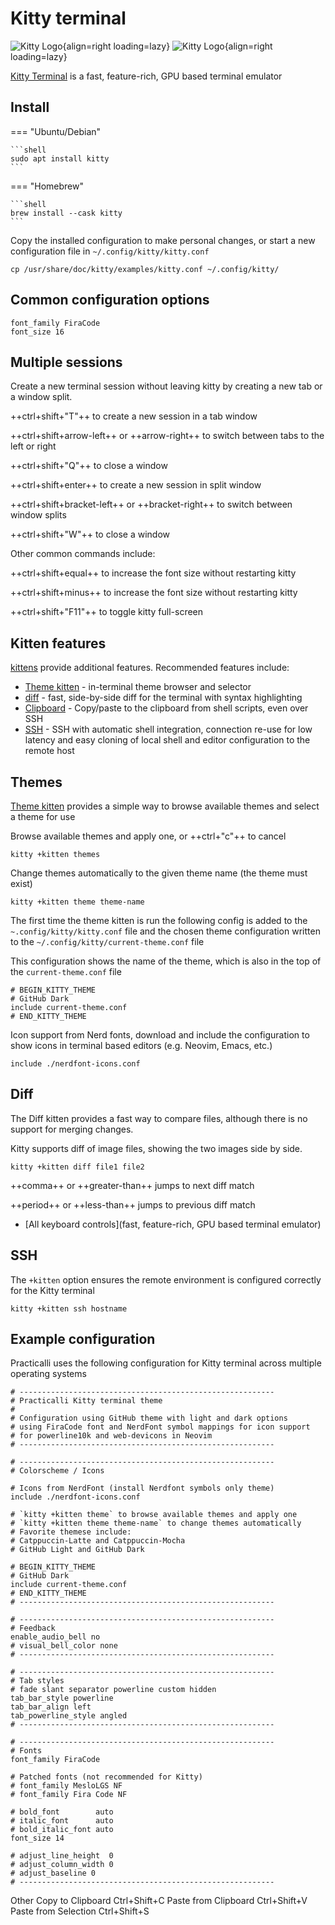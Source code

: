 # Kitty terminal

![Kitty Logo](https://raw.githubusercontent.com/practicalli/graphic-design/live/icons/kitty-light.png#only-dark){align=right loading=lazy}
![Kitty Logo](https://raw.githubusercontent.com/practicalli/graphic-design/live/icons/kitty-dark.png#only-light){align=right loading=lazy}

[Kitty Terminal](https://sw.kovidgoyal.net/kitty/) is a fast, feature-rich, GPU based terminal emulator

## Install


=== "Ubuntu/Debian"

    ```shell
    sudo apt install kitty
    ```

=== "Homebrew"

    ```shell
    brew install --cask kitty
    ```

Copy the installed configuration to make personal changes, or start a new configuration file in `~/.config/kitty/kitty.conf`

```shell
cp /usr/share/doc/kitty/examples/kitty.conf ~/.config/kitty/
```


## Common configuration options

```shell
font_family FiraCode
font_size 16
```


## Multiple sessions

Create a new terminal session without leaving kitty by creating a new tab or a window split.

++ctrl+shift+"T"++ to create a new session in a tab window

++ctrl+shift+arrow-left++ or ++arrow-right++ to switch between tabs to the left or right

++ctrl+shift+"Q"++ to close a window

++ctrl+shift+enter++ to create a new session in split window

++ctrl+shift+bracket-left++ or ++bracket-right++ to switch between window splits

++ctrl+shift+"W"++ to close a window


Other common commands include:

++ctrl+shift+equal++ to increase the font size without restarting kitty

++ctrl+shift+minus++ to increase the font size without restarting kitty

++ctrl+shift+"F11"++ to toggle kitty full-screen


## Kitten features

[kittens](https://sw.kovidgoyal.net/kitty/kittens_intro/) provide additional features.  Recommended features include:

* [Theme kitten](https://sw.kovidgoyal.net/kitty/kittens/themes/) - in-terminal theme browser and selector
* [diff](https://sw.kovidgoyal.net/kitty/kittens/diff/) - fast, side-by-side diff for the terminal with syntax highlighting
* [Clipboard](https://sw.kovidgoyal.net/kitty/kittens/clipboard/) - Copy/paste to the clipboard from shell scripts, even over SSH
* [SSH](https://sw.kovidgoyal.net/kitty/kittens/ssh/) - SSH with automatic shell integration, connection re-use for low latency and easy cloning of local shell and editor configuration to the remote host


## Themes

[Theme kitten](https://sw.kovidgoyal.net/kitty/kittens/themes/) provides a simple way to browse available themes and select a theme for use

Browse available themes and apply one, or ++ctrl+"c"++ to cancel

```shell
kitty +kitten themes
```

Change themes automatically to the given theme name (the theme must exist)

```shell
kitty +kitten theme theme-name
```

The first time the theme kitten is run the following config is added to the `~.config/kitty/kitty.conf` file and the chosen theme configuration written to the  `~/.config/kitty/current-theme.conf` file

This configuration shows the name of the theme, which is also in the top of the `current-theme.conf` file

```shell
# BEGIN_KITTY_THEME
# GitHub Dark
include current-theme.conf
# END_KITTY_THEME
```

Icon support from Nerd fonts, download and include the configuration to show icons in terminal based editors (e.g. Neovim, Emacs, etc.)


```shell
include ./nerdfont-icons.conf
```




## Diff

The Diff kitten provides a fast way to compare files, although there is no support for merging changes.

Kitty supports diff of image files, showing the two images side by side.

```shell
kitty +kitten diff file1 file2
```

++comma++ or ++greater-than++ jumps to next diff match

++period++ or ++less-than++  jumps to previous diff match


* [All keyboard controls](fast, feature-rich, GPU based terminal emulator)



## SSH

The `+kitten` option ensures the remote environment is configured correctly for the Kitty terminal

```shell
kitty +kitten ssh hostname
```


## Example configuration

Practicalli uses the following configuration for Kitty terminal across multiple operating systems

```shell title="~/.config/kitty/kitty.conf"
# ---------------------------------------------------------
# Practicalli Kitty terminal theme
#
# Configuration using GitHub theme with light and dark options
# using FiraCode font and NerdFont symbol mappings for icon support
# for powerline10k and web-devicons in Neovim
# ---------------------------------------------------------

# ---------------------------------------------------------
# Colorscheme / Icons

# Icons from NerdFont (install Nerdfont symbols only theme)
include ./nerdfont-icons.conf

# `kitty +kitten theme` to browse available themes and apply one
# `kitty +kitten theme theme-name` to change themes automatically
# Favorite themese include:
# Catppuccin-Latte and Catppuccin-Mocha
# GitHub Light and GitHub Dark

# BEGIN_KITTY_THEME
# GitHub Dark
include current-theme.conf
# END_KITTY_THEME
# ---------------------------------------------------------

# ---------------------------------------------------------
# Feedback
enable_audio_bell no
# visual_bell_color none
# ---------------------------------------------------------

# ---------------------------------------------------------
# Tab styles
# fade slant separator powerline custom hidden
tab_bar_style powerline
tab_bar_align left
tab_powerline_style angled
# ---------------------------------------------------------

# ---------------------------------------------------------
# Fonts
font_family FiraCode

# Patched fonts (not recommended for Kitty)
# font_family MesloLGS NF
# font_family Fira Code NF

# bold_font        auto
# italic_font      auto
# bold_italic_font auto
font_size 14

# adjust_line_height  0
# adjust_column_width 0
# adjust_baseline 0
# ---------------------------------------------------------
```



Other
Copy to Clipboard	Ctrl+Shift+C
Paste from Clipboard	Ctrl+Shift+V
Paste from Selection	Ctrl+Shift+S
